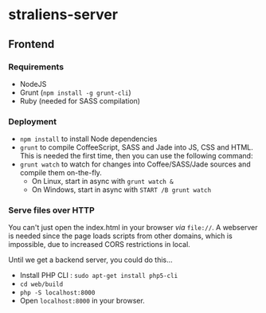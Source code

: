 # straliens-server

## Frontend

### Requirements

 - NodeJS
 - Grunt (`npm install -g grunt-cli`)
 - Ruby (needed for SASS compilation)

### Deployment

 - `npm install` to install Node dependencies
 - `grunt` to compile CoffeeScript, SASS and Jade into JS, CSS and HTML. This is needed the first time, then you can use the following command:
 - `grunt watch` to watch for changes into Coffee/SASS/Jade sources and compile them on-the-fly.
   - On Linux, start in async with `grunt watch &`
   - On Windows, start in async with `START /B grunt watch`

### Serve files over HTTP

You can't just open the index.html in your browser *via* `file://`. A webserver is needed since the page loads scripts from other domains, which is impossible, due to increased CORS restrictions in local.

Until we get a backend server, you could do this...
 - Install PHP CLI : `sudo apt-get install php5-cli`
 - `cd web/build`
 - `php -S localhost:8000`
 - Open `localhost:8000` in your browser.

